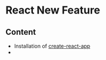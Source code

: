 # React New Feature

## Content
- Installation of [create-react-app](https://github.com/facebook/create-react-app)
-
